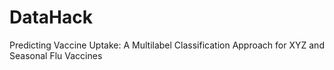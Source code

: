 # DataHack
Predicting Vaccine Uptake: A Multilabel Classification Approach for XYZ and Seasonal Flu Vaccines
